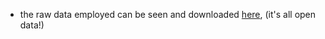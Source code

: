 * the raw data employed can be seen and downloaded [here](https://github.com/blazaropinto/Eco-equality/tree/main/Data%20Sets), (it's all open data!)
